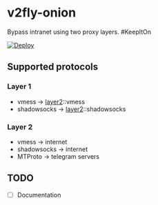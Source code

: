 # v2fly-onion

Bypass intranet using two proxy layers. #KeepItOn

[![Deploy](https://github.com/ahmadsalimi/v2fly-onion/actions/workflows/deploy.yml/badge.svg)](https://github.com/ahmadsalimi/v2fly-onion/actions/workflows/deploy.yml)

## Supported protocols

### Layer 1

- vmess -> [layer2](#layer-2)::vmess
- shadowsocks -> [layer2](#layer-2)::shadowsocks

### Layer 2

- vmess -> internet
- shadowsocks -> internet
- MTProto -> telegram servers

## TODO

- [ ] Documentation
